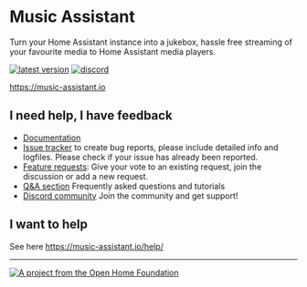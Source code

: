 # Music Assistant

Turn your Home Assistant instance into a jukebox, hassle free streaming of your favourite media to Home Assistant media players.

[![latest version](https://img.shields.io/github/release/music-assistant/server?display_name=tag&include_prereleases&label=latest%20version)](https://github.com/music-assistant/server/releases)
[![discord](https://img.shields.io/discord/753947050995089438?label=Chat&logo=discord)](https://discord.gg/kaVm8hGpne)

https://music-assistant.io

## I need help, I have feedback

- [Documentation](https://music-assistant.io)
- [Issue tracker](https://github.com/music-assistant/support/issues) to create bug reports, please include detailed info and logfiles. Please check if your issue has already been reported.
- [Feature requests](https://github.com/music-assistant/support/discussions/categories/feature-requests-and-ideas): Give your vote to an existing request, join the discussion or add a new request.
- [Q&A section](https://github.com/music-assistant/support/discussions/categories/q-a) Frequently asked questions and tutorials
- [Discord community](https://discord.gg/kaVm8hGpne) Join the community and get support!

## I want to help

See here https://music-assistant.io/help/

---

[![A project from the Open Home Foundation](https://www.openhomefoundation.org/badges/ohf-project.png)](https://www.openhomefoundation.org/)
